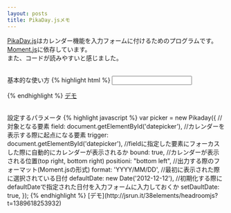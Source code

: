 ```yaml
---
layout: posts
title: PikaDay.jsメモ
---
```

[PikaDay.js](https://github.com/dbushell/Pikaday)はカレンダー機能を入力フォームに付けるためのプログラムです。     
[Moment.js](http://momentjs.com/)に依存しています。  
また、コードが読みやすいと感じました。　　
  
<br/>
基本的な使い方
{% highlight html %}
<!-- 付属のCSSファイル  -->
<link rel="stylesheet" href="pikaday.css" type="text/css" />

<!-- 対象となる要素  -->
<input type="text" id="datepicker">

<script src="moment.js"></script>
<script src="pikaday.js"></script>
<!-- 初期化  -->
<script>
    var picker = new Pikaday({ field: document.getElementById('datepicker') });
</script>
{% endhighlight %}
[デモ](http://jsrun.it/38elements/pikadayjs1?t=1391308411722)

<br/>
設定するパラメータ
{% highlight javascript %}
    var picker = new Pikaday({
        //対象となる要素
        field: document.getElementById('datepicker'),
        //カレンダーを表示する際に起点になる要素
        trigger: document.getElementById('datepicker'),
        //fieldに指定した要素にフォーカスした際に自動的にカレンダーが表示されるか
        bound: true,
        //カレンダーが表示される位置(top right, bottom right)
        positioni: "bottom left",
        //出力する際のフォーマット(Moment.jsの形式)
        format: 'YYYY/MM/DD',
        //最初に表示された際に選択されている日付
        defaultDate: new Date('2012-12-12'),
        //初期化する際にdefaultDateで指定された日付を入力フォームに入力しておくか
        setDaultDate: true,
    });
{% endhighlight %}
[デモ](http://jsrun.it/38elements/headroomjs?t=1389618253932)
    
